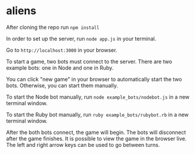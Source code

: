aliens
======
After cloning the repo run `npm install`

In order to set up the server, run `node app.js` in your terminal.

Go to `http://localhost:3000` in your browser.

To start a game, two bots must connect to the server. There are two example bots: one in Node and one in Ruby.

You can click "new game" in your browser to automatically start the two bots. Otherwise, you can start them manually.

To start the Node bot manually, run `node example_bots/nodebot.js` in a new terminal window.

To start the Ruby bot manually, run `ruby example_bots/rubybot.rb` in a new terminal window.

After the both bots connect, the game will begin. The bots will disconnect after the game finishes. It is possible to view the game in the browser live. The left and right arrow keys can be used to go between turns.
